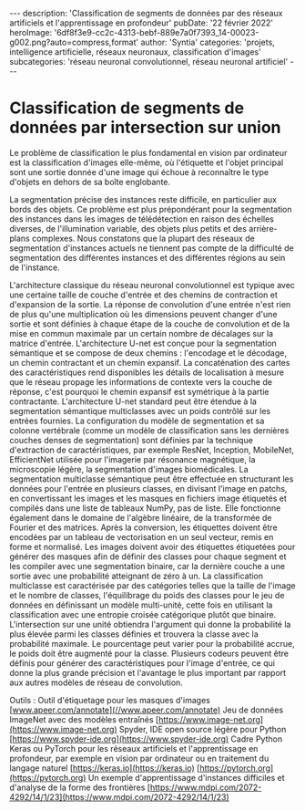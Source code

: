 \---
description: 'Classification de segments de données par des réseaux artificiels et l'apprentissage en profondeur'
pubDate: '22 février 2022'
heroImage: '6df8f3e9-cc2c-4313-bebf-889e7a0f7393_14-00023-g002.png?auto=compress,format'
author: 'Syntia'
categories: 'projets, intelligence artificielle, réseaux neuronaux, classification d'images'
subcategories: 'réseau neuronal convolutionnel, réseau neuronal artificiel'
\---

# **Classification de segments de données par intersection sur union**

Le problème de classification le plus fondamental en vision par ordinateur est la classification d'images elle-même, où l'étiquette et l'objet principal sont une sortie donnée d'une image qui échoue à reconnaître le type d'objets en dehors de sa boîte englobante.

La segmentation précise des instances reste difficile, en particulier aux bords des objets. Ce problème est plus prépondérant pour la segmentation des instances dans les images de télédétection en raison des échelles diverses, de l'illumination variable, des objets plus petits et des arrière-plans complexes. Nous constatons que la plupart des réseaux de segmentation d'instances actuels ne tiennent pas compte de la difficulté de segmentation des différentes instances et des différentes régions au sein de l'instance.

L'architecture classique du réseau neuronal convolutionnel est typique avec une certaine taille de couche d'entrée et des chemins de contraction et d'expansion de la sortie. La réponse de convolution d'une entrée n'est rien de plus qu'une multiplication où les dimensions peuvent changer d'une sortie et sont définies à chaque étape de la couche de convolution et de la mise en commun maximale par un certain nombre de décalages sur la matrice d'entrée.
L'architecture U-net est conçue pour la segmentation sémantique et se compose de deux chemins : l'encodage et le décodage, un chemin contractant et un chemin expansif. La concaténation des cartes des caractéristiques rend disponibles les détails de localisation à mesure que le réseau propage les informations de contexte vers la couche de réponse, c'est pourquoi le chemin expansif est symétrique à la partie contractante.
L'architecture U-net standard peut être étendue à la segmentation sémantique multiclasses avec un poids contrôlé sur les entrées fournies. La configuration du modèle de segmentation et sa colonne vertébrale (comme un modèle de classification sans les dernières couches denses de segmentation) sont définies par la technique d'extraction de caractéristiques, par exemple ResNet, Inception, MobileNet, EfficientNet utilisée pour l'imagerie par résonance magnétique, la microscopie légère, la segmentation d'images biomédicales.
La segmentation multiclasse sémantique peut être effectuée en structurant les données pour l'entrée en plusieurs classes, en divisant l'image en patchs, en convertissant les images et les masques en fichiers image étiquetés et compilés dans une liste de tableaux NumPy, pas de liste. Elle fonctionne également dans le domaine de l'algèbre linéaire, de la transformée de Fourier et des matrices. Après la conversion, les étiquettes doivent être encodées par un tableau de vectorisation en un seul vecteur, remis en forme et normalisé.
Les images doivent avoir des étiquettes étiquetées pour générer des masques afin de définir des classes pour chaque segment et les compiler avec une segmentation binaire, car la dernière couche a une sortie avec une probabilité atteignant de zéro à un.
La classification multiclasse est caractérisée par des catégories telles que la taille de l'image et le nombre de classes, l'équilibrage du poids des classes pour le jeu de données en définissant un modèle multi-unité, cette fois en utilisant la classification avec une entropie croisée catégorique plutôt que binaire. L'intersection sur une unité obtiendra l'argument qui donne la probabilité la plus élevée parmi les classes définies et trouvera la classe avec la probabilité maximale. Le pourcentage peut varier pour la probabilité accrue, le poids doit être augmenté pour la classe. Plusieurs codeurs peuvent être définis pour générer des caractéristiques pour l'image d'entrée, ce qui donne la plus grande précision et l'avantage le plus important par rapport aux autres modèles de réseau de convolution.

Outils :
Outil d'étiquetage pour les masques d'images [www.apeer.com/annotate](//www.apeer.com/annotate)
Jeu de données ImageNet avec des modèles entraînés [https://www.image-net.org](https://www.image-net.org)
Spyder, IDE open source légère pour Python [https://www.spyder-ide.org](https://www.spyder-ide.org)
Cadre Python Keras ou PyTorch pour les réseaux artificiels et l'apprentissage en profondeur, par exemple en vision par ordinateur ou en traitement du langage naturel [https://keras.io](https://keras.io) [https://pytorch.org](https://pytorch.org)
Un exemple d'apprentissage d'instances difficiles et d'analyse de la forme des frontières [https://www.mdpi.com/2072-4292/14/1/23](https://www.mdpi.com/2072-4292/14/1/23)